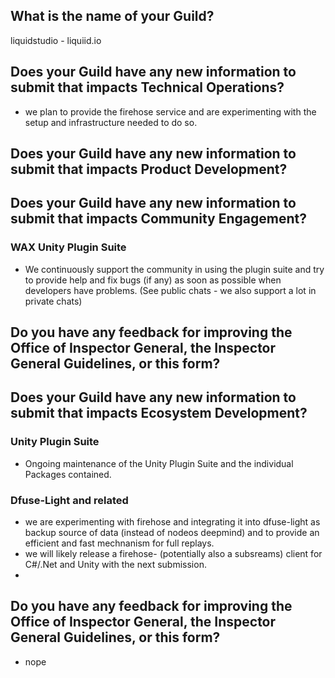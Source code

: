 ## What is the name of your Guild?

liquidstudio - liquiid.io

## Does your Guild have any new information to submit that impacts Technical Operations?

- we plan to provide the firehose service and are experimenting with the setup and infrastructure needed to do so.

## Does your Guild have any new information to submit that impacts Product Development?

## Does your Guild have any new information to submit that impacts Community Engagement?

### WAX Unity Plugin Suite

- We continuously support the community in using the plugin suite and try to provide help and fix bugs (if any) as soon as possible when developers have problems. (See public chats - we also support a lot in private chats)

## Do you have any feedback for improving the Office of Inspector General, the Inspector General Guidelines, or this form?

## Does your Guild have any new information to submit that impacts Ecosystem Development?

### Unity Plugin Suite
- Ongoing maintenance of the Unity Plugin Suite and the individual Packages contained.

### Dfuse-Light and related

- we are experimenting with firehose and integrating it into dfuse-light as backup source of data (instead of nodeos deepmind) and to provide an efficient and fast mechnanism for full replays.
- we will likely release a firehose- (potentially also a subsreams) client for C#/.Net and Unity with the next submission.
- 
## Do you have any feedback for improving the Office of Inspector General, the Inspector General Guidelines, or this form?
- nope
